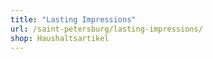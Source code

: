 ```yaml
---
title: "Lasting Impressions"
url: /saint-petersburg/lasting-impressions/
shop: Haushaltsartikel
---
```


